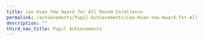 ```yaml
---
title: Lee Kuan Yew Award for All Round Excellence
permalink: /achievements/Pupil-Achievements/Lee-Kuan-Yew-Award-for-All-Round-Excellence/
description: ""
third_nav_title: Pupil Achievements
---
```

